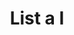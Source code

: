---
title: List a I
excerpt: Retrieve an IPGroup edges
api:
  file: api_gateway_swagger.json
  operationId: get_api-v2-ip-group-edges
hidden: false
---